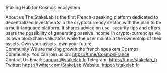 Staking Hub for Cosmos ecosystem

About us
The StakeLab is the first French-speaking platform dedicated to decentralized investments in the cryptocurrency sector, with the plan to be a multi-language platform.
It shares advice on use, security tips and offers users the possibility of generating passive income in crypto-currencies via its own blockchain validators while the user maintain the ownership of their assets.
Own your assets, own your future.
<br>
Community
We are making growth the french speakers Cosmos Community.
You can join us on: https://t.me/CosmosFrance
<br>
Contact Us
Email: support@stakelab.fr
Telegram: https://t.me/stakelab_fr
Twitter: https://twitter.com/StakeLab
Website: https://stakelab.fr
